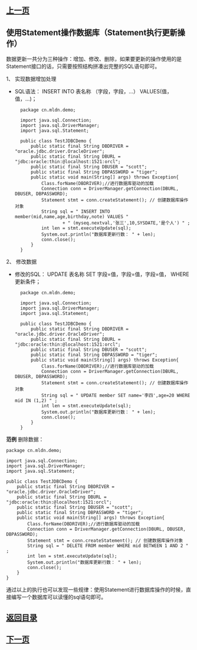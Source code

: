 ## [上一页](course121)
##  使用Statement操作数据库（Statement执行更新操作）

数据更新一共分为三种操作：增加、修改、删除，如果要更新的操作使用的是Statement接口的话，只需要按照结构拼凑出完整的SQL语句即可。

1、 实现数据增加处理

- SQL语法： INSERT INTO 表名称 （字段，字段，...） VALUES(值，值，...)；

		package cn.mldn.demo;
		
		import java.sql.Connection;
		import java.sql.DriverManager;
		import java.sql.Statement;
		
		public class TestJDBCDemo {
			public static final String DBDRIVER = "oracle.jdbc.driver.OracleDriver";
			public static final String DBURL = "jdbc:oracle:thin:@localhost:1521:orcl";
			public static final String DBUSER = "scott";
			public static final String DBPASSWORD = "tiger";
			public static void main(String[] args) throws Exception{
				Class.forName(DBDRIVER);//进行数据库驱动的加载
				Connection conn = DriverManager.getConnection(DBURL, DBUSER, DBPASSWORD);
				Statement stmt = conn.createStatement(); // 创建数据库操作对象
				String sql = " INSERT INTO member(mid,name,age,birthday,note) VALUES "
						+ " (myseq.nextval,'张三',10,SYSDATE,'是个人') " ;
				int len = stmt.executeUpdate(sql);
				System.out.println("数据库更新行数： " + len);
				conn.close();
			}
		}

2、 修改数据

- 修改的SQL： UPDATE 表名称 SET 字段=值，字段=值，字段=值， WHERE 更新条件；

		package cn.mldn.demo;
		
		import java.sql.Connection;
		import java.sql.DriverManager;
		import java.sql.Statement;
		
		public class TestJDBCDemo {
			public static final String DBDRIVER = "oracle.jdbc.driver.OracleDriver";
			public static final String DBURL = "jdbc:oracle:thin:@localhost:1521:orcl";
			public static final String DBUSER = "scott";
			public static final String DBPASSWORD = "tiger";
			public static void main(String[] args) throws Exception{
				Class.forName(DBDRIVER);//进行数据库驱动的加载
				Connection conn = DriverManager.getConnection(DBURL, DBUSER, DBPASSWORD);
				Statement stmt = conn.createStatement(); // 创建数据库操作对象
				String sql = " UPDATE member SET name='李四',age=20 WHERE mid IN (1,2) " ;
				int len = stmt.executeUpdate(sql);
				System.out.println("数据库更新行数： " + len);
				conn.close();
			}
		}

**范例** 删除数据：

	package cn.mldn.demo;
	
	import java.sql.Connection;
	import java.sql.DriverManager;
	import java.sql.Statement;
	
	public class TestJDBCDemo {
		public static final String DBDRIVER = "oracle.jdbc.driver.OracleDriver";
		public static final String DBURL = "jdbc:oracle:thin:@localhost:1521:orcl";
		public static final String DBUSER = "scott";
		public static final String DBPASSWORD = "tiger";
		public static void main(String[] args) throws Exception{
			Class.forName(DBDRIVER);//进行数据库驱动的加载
			Connection conn = DriverManager.getConnection(DBURL, DBUSER, DBPASSWORD);
			Statement stmt = conn.createStatement(); // 创建数据库操作对象
			String sql = " DELETE FROM member WHERE mid BETWEEN 1 AND 2 " ;
			int len = stmt.executeUpdate(sql);
			System.out.println("数据库更新行数： " + len);
			conn.close();
		}
	}

通过以上的执行也可以发现一些规律：使用Statement进行数据库操作的时候，直接编写一个数据库可以读懂的sql语句即可。



## [返回目录](https://wuchengcheng110120.github.io/aliyunjava3/list)
## [下一页](course123)
